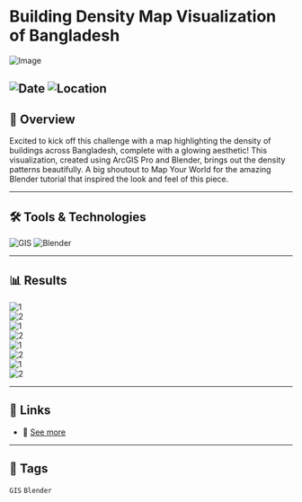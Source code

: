 # Building Density Map Visualization of Bangladesh

![Image](https://framerusercontent.com/images/0vyAhj6IQhm0HQnOXQLiGs5jJDo.png?width=934&height=925)  

![Date](https://img.shields.io/badge/17/11/2024-17/11/2024-blue) 
![Location](https://img.shields.io/badge/Location-Rajshahi-green) 
---

## 📝 Overview
Excited to kick off this challenge with a map highlighting the density of buildings across Bangladesh, complete with a glowing aesthetic! This visualization, created using ArcGIS Pro and Blender, brings out the density patterns beautifully. A big shoutout to Map Your World for the amazing Blender tutorial that inspired the look and feel of this piece.

---

## 🛠️ Tools & Technologies
![GIS](https://img.shields.io/badge/GIS-ArcGIS-green) 
![Blender](https://img.shields.io/badge/Blender-red)  

---

## 📊 Results

![1](https://framerusercontent.com/images/U5ENRPvVdpomhh2B3RJJFevSlc.png?width=939&height=944)  
![2](https://framerusercontent.com/images/9vVEH1Ym7YxtZG0GNGUgFuYCQ.png?width=942&height=942)  
![1](https://framerusercontent.com/images/KG4wtIfE8rBDpYEKCm94QOD5sAU.png?width=937&height=940)  
![2](https://framerusercontent.com/images/w77DLHTHhdHjZDWmPQbsZJW1Qh8.png?width=945&height=941)  
![1](https://framerusercontent.com/images/Cmy2grKGFfpoIqor9C7xjwrgekU.png?width=938&height=936)  
![2](https://framerusercontent.com/images/iOJgp6QsftQhCGVg1kBomvA0A.png?width=936&height=938)  
![1](https://framerusercontent.com/images/YJI3siaEMmD9FM83ihzzAUe6Vc.png?width=938&height=927)  
![2](https://framerusercontent.com/images/vnpS6YiGnHKH0xFUeYdFzeBr4.png?width=943&height=935)  

---

## 📎 Links
- 🔗 [See more](https://www.linkedin.com/posts/imtiajiqbalmahfuj_buildings-density-map-of-bangladesh-by-imtiaj-activity-7258214376904523777-zJrI?utm_source=share&utm_medium=member_desktop)  

---

## 🔖 Tags
`GIS` `Blender` 

